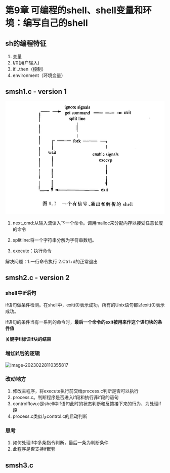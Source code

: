 # 第9章 可编程的shell、shell变量和环境：编写自己的shell

## sh的编程特征

1. 变量
2. I/0(用户输入)
3. if...then（控制）
4. environment（环境变量）

## smsh1.c - version 1

![shellLogic](./Pic/shellLogic)

1. next_cmd:从输入流读入下一个命令。调用malloc来分配内存以接受任意长度的命令

2. splitline:将一个字符串分解为字符串数组。

3. execute：执行命令

   

解决问题：1.一行命令执行
2.Ctrl+d的正常退出

## smsh2.c - version 2   

### shell中if语句

if语句做条件检测。在shell中，exit(0)表示成功，所有的Unix语句都以exit(0)表示成功。

if语句的条件当有一系列的命令时，**最后一个命令的exit被用来作这个语句块的条件值**

**关键字fi标识if块的结束**

### 增加if后的逻辑

![image-20230228110355817](/root/.config/Typora/typora-user-images/image-20230228110355817.png)

### 改动地方

1. 修改主程序，将execute执行前交给process.c判断是否可以执行
2. process.c。判断程序是否进入if段和执行非if段的语句
3. controlflow.c是shell中if语句此时的状态判断和反馈接下来的行为，为处理if段
4. process.c类似与control.c的启动判断

### 思考

1. 如何处理if中多条指令判断，最后一条为判断条件
2. 此程序是否支持if嵌套

## smsh3.c

